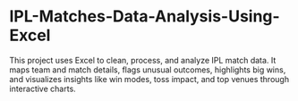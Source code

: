 # IPL-Matches-Data-Analysis-Using-Excel
This project uses Excel to clean, process, and analyze IPL match data. It maps team and match details, flags unusual outcomes, highlights big wins, and visualizes insights like win modes, toss impact, and top venues through interactive charts.
